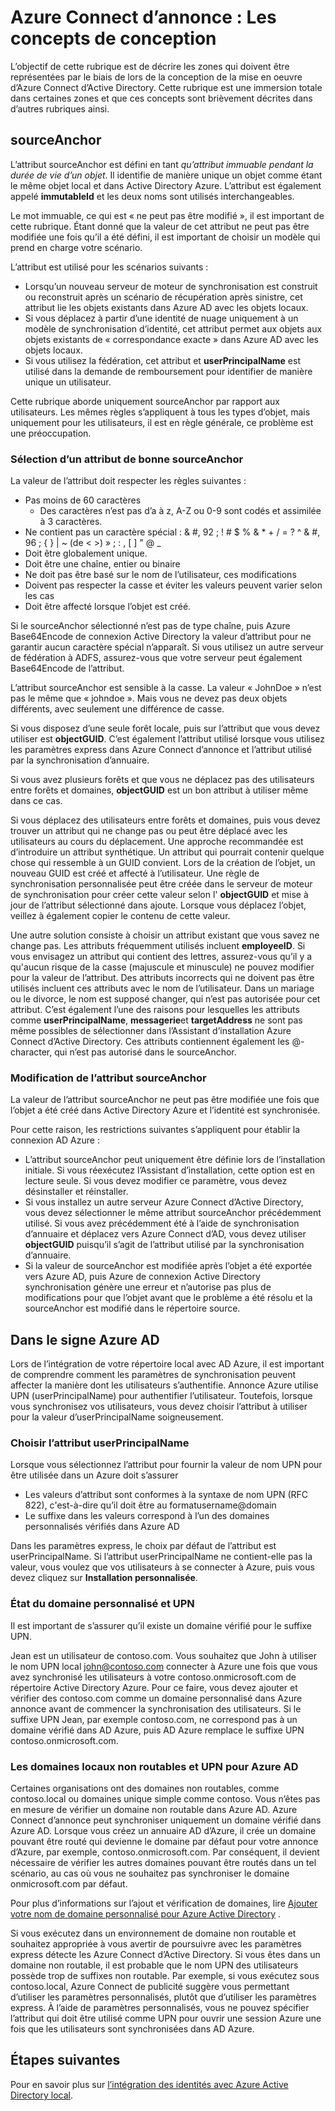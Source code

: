<properties
   pageTitle="Azure AD Connect : Concepts de conception | Microsoft Azure"
   description="Cette rubrique détaille certaines zones de conception mise en œuvre"
   services="active-directory"
   documentationCenter=""
   authors="billmath"
   manager="femila"
   editor=""/>

<tags
   ms.service="active-directory"
   ms.custom = "azure-ad-connect"
   ms.devlang="na"
   ms.topic="article"
   ms.tgt_pltfrm="na"
   ms.workload="Identity"
   ms.date="09/13/2016"
   ms.author="billmath"/>

# <a name="azure-ad-connect-design-concepts"></a>Azure Connect d’annonce : Les concepts de conception
L’objectif de cette rubrique est de décrire les zones qui doivent être représentées par le biais de lors de la conception de la mise en oeuvre d’Azure Connect d’Active Directory. Cette rubrique est une immersion totale dans certaines zones et que ces concepts sont brièvement décrites dans d’autres rubriques ainsi.

## <a name="sourceanchor"></a>sourceAnchor
L’attribut sourceAnchor est défini en tant *qu’attribut immuable pendant la durée de vie d’un objet*. Il identifie de manière unique un objet comme étant le même objet local et dans Active Directory Azure. L’attribut est également appelé **immutableId** et les deux noms sont utilisés interchangeables.

Le mot immuable, ce qui est « ne peut pas être modifié », il est important de cette rubrique. Étant donné que la valeur de cet attribut ne peut pas être modifiée une fois qu’il a été défini, il est important de choisir un modèle qui prend en charge votre scénario.

L’attribut est utilisé pour les scénarios suivants :

- Lorsqu’un nouveau serveur de moteur de synchronisation est construit ou reconstruit après un scénario de récupération après sinistre, cet attribut lie les objets existants dans Azure AD avec les objets locaux.
- Si vous déplacez à partir d’une identité de nuage uniquement à un modèle de synchronisation d’identité, cet attribut permet aux objets aux objets existants de « correspondance exacte » dans Azure AD avec les objets locaux.
- Si vous utilisez la fédération, cet attribut et **userPrincipalName** est utilisé dans la demande de remboursement pour identifier de manière unique un utilisateur.

Cette rubrique aborde uniquement sourceAnchor par rapport aux utilisateurs. Les mêmes règles s’appliquent à tous les types d’objet, mais uniquement pour les utilisateurs, il est en règle générale, ce problème est une préoccupation.

### <a name="selecting-a-good-sourceanchor-attribute"></a>Sélection d’un attribut de bonne sourceAnchor
La valeur de l’attribut doit respecter les règles suivantes :

- Pas moins de 60 caractères
    - Des caractères n’est pas d’a à z, A-Z ou 0-9 sont codés et assimilée à 3 caractères.
- Ne contient pas un caractère spécial : & #, 92 ; ! # $ % & * + / = ? ^ & #, 96 ; { } | ~ (de < >) » ; : , [ ] " @ _
- Doit être globalement unique.
- Doit être une chaîne, entier ou binaire
- Ne doit pas être basé sur le nom de l’utilisateur, ces modifications
- Doivent pas respecter la casse et éviter les valeurs peuvent varier selon les cas
- Doit être affecté lorsque l’objet est créé.

Si le sourceAnchor sélectionné n’est pas de type chaîne, puis Azure Base64Encode de connexion Active Directory la valeur d’attribut pour ne garantir aucun caractère spécial n’apparaît. Si vous utilisez un autre serveur de fédération à ADFS, assurez-vous que votre serveur peut également Base64Encode de l’attribut.

L’attribut sourceAnchor est sensible à la casse. La valeur « JohnDoe » n’est pas le même que « johndoe ». Mais vous ne devez pas deux objets différents, avec seulement une différence de casse.

Si vous disposez d’une seule forêt locale, puis sur l’attribut que vous devez utiliser est **objectGUID**. C’est également l’attribut utilisé lorsque vous utilisez les paramètres express dans Azure Connect d’annonce et l’attribut utilisé par la synchronisation d’annuaire.

Si vous avez plusieurs forêts et que vous ne déplacez pas des utilisateurs entre forêts et domaines, **objectGUID** est un bon attribut à utiliser même dans ce cas.

Si vous déplacez des utilisateurs entre forêts et domaines, puis vous devez trouver un attribut qui ne change pas ou peut être déplacé avec les utilisateurs au cours du déplacement. Une approche recommandée est d’introduire un attribut synthétique. Un attribut qui pourrait contenir quelque chose qui ressemble à un GUID convient. Lors de la création de l’objet, un nouveau GUID est créé et affecté à l’utilisateur. Une règle de synchronisation personnalisée peut être créée dans le serveur de moteur de synchronisation pour créer cette valeur selon l' **objectGUID** et mise à jour de l’attribut sélectionné dans ajoute. Lorsque vous déplacez l’objet, veillez à également copier le contenu de cette valeur.

Une autre solution consiste à choisir un attribut existant que vous savez ne change pas. Les attributs fréquemment utilisés incluent **employeeID**. Si vous envisagez un attribut qui contient des lettres, assurez-vous qu’il y a qu'aucun risque de la casse (majuscule et minuscule) ne pouvez modifier pour la valeur de l’attribut. Des attributs incorrects qui ne doivent pas être utilisés incluent ces attributs avec le nom de l’utilisateur. Dans un mariage ou le divorce, le nom est supposé changer, qui n’est pas autorisée pour cet attribut. C’est également l’une des raisons pour lesquelles les attributs comme **userPrincipalName**, **messagerie**et **targetAddress** ne sont pas même possibles de sélectionner dans l’Assistant d’installation Azure Connect d’Active Directory. Ces attributs contiennent également les @-character, qui n’est pas autorisé dans le sourceAnchor.

### <a name="changing-the-sourceanchor-attribute"></a>Modification de l’attribut sourceAnchor
La valeur de l’attribut sourceAnchor ne peut pas être modifiée une fois que l’objet a été créé dans Active Directory Azure et l’identité est synchronisée.

Pour cette raison, les restrictions suivantes s’appliquent pour établir la connexion AD Azure :

- L’attribut sourceAnchor peut uniquement être définie lors de l’installation initiale. Si vous réexécutez l’Assistant d’installation, cette option est en lecture seule. Si vous devez modifier ce paramètre, vous devez désinstaller et réinstaller.
- Si vous installez un autre serveur Azure Connect d’Active Directory, vous devez sélectionner le même attribut sourceAnchor précédemment utilisé. Si vous avez précédemment été à l’aide de synchronisation d’annuaire et déplacez vers Azure Connect d’AD, vous devez utiliser **objectGUID** puisqu’il s’agit de l’attribut utilisé par la synchronisation d’annuaire.
- Si la valeur de sourceAnchor est modifiée après l’objet a été exportée vers Azure AD, puis Azure de connexion Active Directory synchronisation génère une erreur et n’autorise pas plus de modifications pour que l’objet avant que le problème a été résolu et la sourceAnchor est modifié dans le répertoire source.

## <a name="azure-ad-sign-in"></a>Dans le signe Azure AD
Lors de l’intégration de votre répertoire local avec AD Azure, il est important de comprendre comment les paramètres de synchronisation peuvent affecter la manière dont les utilisateurs s’authentifie. Annonce Azure utilise UPN (userPrincipalName) pour authentifier l’utilisateur. Toutefois, lorsque vous synchronisez vos utilisateurs, vous devez choisir l’attribut à utiliser pour la valeur d’userPrincipalName soigneusement.

### <a name="choosing-the-attribute-for-userprincipalname"></a>Choisir l’attribut userPrincipalName
Lorsque vous sélectionnez l’attribut pour fournir la valeur de nom UPN pour être utilisée dans un Azure doit s’assurer

- Les valeurs d’attribut sont conformes à la syntaxe de nom UPN (RFC 822), c'est-à-dire qu’il doit être au formatusername@domain
- Le suffixe dans les valeurs correspond à l’un des domaines personnalisés vérifiés dans Azure AD

Dans les paramètres express, le choix par défaut de l’attribut est userPrincipalName. Si l’attribut userPrincipalName ne contient-elle pas la valeur, vous voulez que vos utilisateurs à se connecter à Azure, puis vous devez cliquez sur **Installation personnalisée**.

### <a name="custom-domain-state-and-upn"></a>État du domaine personnalisé et UPN
Il est important de s’assurer qu’il existe un domaine vérifié pour le suffixe UPN.

Jean est un utilisateur de contoso.com. Vous souhaitez que John à utiliser le nom UPN local john@contoso.com connecter à Azure une fois que vous avez synchronisé les utilisateurs à votre contoso.onmicrosoft.com de répertoire Active Directory Azure. Pour ce faire, vous devez ajouter et vérifier des contoso.com comme un domaine personnalisé dans Azure annonce avant de commencer la synchronisation des utilisateurs. Si le suffixe UPN Jean, par exemple contoso.com, ne correspond pas à un domaine vérifié dans AD Azure, puis AD Azure remplace le suffixe UPN contoso.onmicrosoft.com.

### <a name="non-routable-on-premises-domains-and-upn-for-azure-ad"></a>Les domaines locaux non routables et UPN pour Azure AD
Certaines organisations ont des domaines non routables, comme contoso.local ou domaines unique simple comme contoso. Vous n’êtes pas en mesure de vérifier un domaine non routable dans Azure AD. Azure Connect d’annonce peut synchroniser uniquement un domaine vérifié dans Azure AD. Lorsque vous créez un annuaire AD d’Azure, il crée un domaine pouvant être routé qui devienne le domaine par défaut pour votre annonce d’Azure, par exemple, contoso.onmicrosoft.com. Par conséquent, il devient nécessaire de vérifier les autres domaines pouvant être routés dans un tel scénario, au cas où vous ne souhaitez pas synchroniser le domaine onmicrosoft.com par défaut.

Pour plus d’informations sur l’ajout et vérification de domaines, lire [Ajouter votre nom de domaine personnalisé pour Azure Active Directory](active-directory-add-domain.md) .

Si vous exécutez dans un environnement de domaine non routable et souhaitez appropriée à vous avertir de poursuivre avec les paramètres express détecte les Azure Connect d’Active Directory. Si vous êtes dans un domaine non routable, il est probable que le nom UPN des utilisateurs possède trop de suffixes non routable. Par exemple, si vous exécutez sous contoso.local, Azure Connect de publicité suggère vous permettant d’utiliser les paramètres personnalisés, plutôt que d’utiliser les paramètres express. À l’aide de paramètres personnalisés, vous ne pouvez spécifier l’attribut qui doit être utilisé comme UPN pour ouvrir une session Azure une fois que les utilisateurs sont synchronisées dans AD Azure.

## <a name="next-steps"></a>Étapes suivantes
Pour en savoir plus sur [l’intégration des identités avec Azure Active Directory local](active-directory-aadconnect.md).
